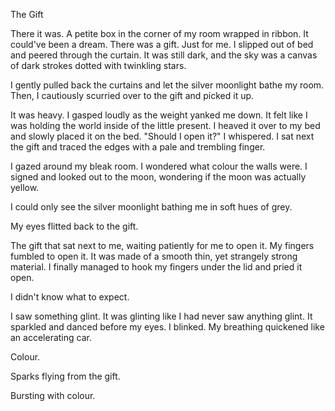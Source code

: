 The Gift

There it was. A petite box in the corner of my room wrapped in ribbon. It could've been a dream. There was a gift. Just for me. I slipped out of bed and peered through the curtain. It was still dark, and the sky was a canvas of dark strokes dotted with twinkling stars.

I gently pulled back the curtains and let the silver moonlight bathe my room. Then, I cautiously scurried over to the gift and picked it up.

It was heavy. I gasped loudly as the weight yanked me down. It felt like I was holding the world inside of the little present. I heaved it over to my bed and slowly placed it on the bed. "Should I open it?" I whispered. I sat next the gift and traced the edges with a pale and trembling finger.

I gazed around my bleak room. I wondered what colour the walls were. I signed and looked out to the moon, wondering if the moon was actually yellow.

I could only see the silver moonlight bathing me in soft hues of grey.

My eyes flitted back to the gift.

The gift that sat next to me, waiting patiently for me to open it. My fingers fumbled to open it. It was made of a smooth thin, yet strangely strong material. I finally managed to hook my fingers under the lid and pried it open.

I didn't know what to expect.

I saw something glint. It was glinting like I had never saw anything glint. It sparkled and danced before my eyes. I blinked. My breathing quickened like an accelerating car.

Colour.

Sparks flying from the gift.

Bursting with colour.
